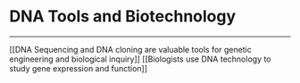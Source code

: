 # DNA Tools and Biotechnology
---
[[DNA Sequencing and DNA cloning are valuable tools for genetic engineering and biological inquiry]]
[[Biologists use DNA technology to study gene expression and function]]